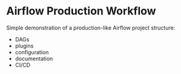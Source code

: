 # Airflow Production Workflow

Simple demonstration of a production-like Airflow project structure:
- DAGs
- plugins
- configuration
- documentation
- CI/CD
